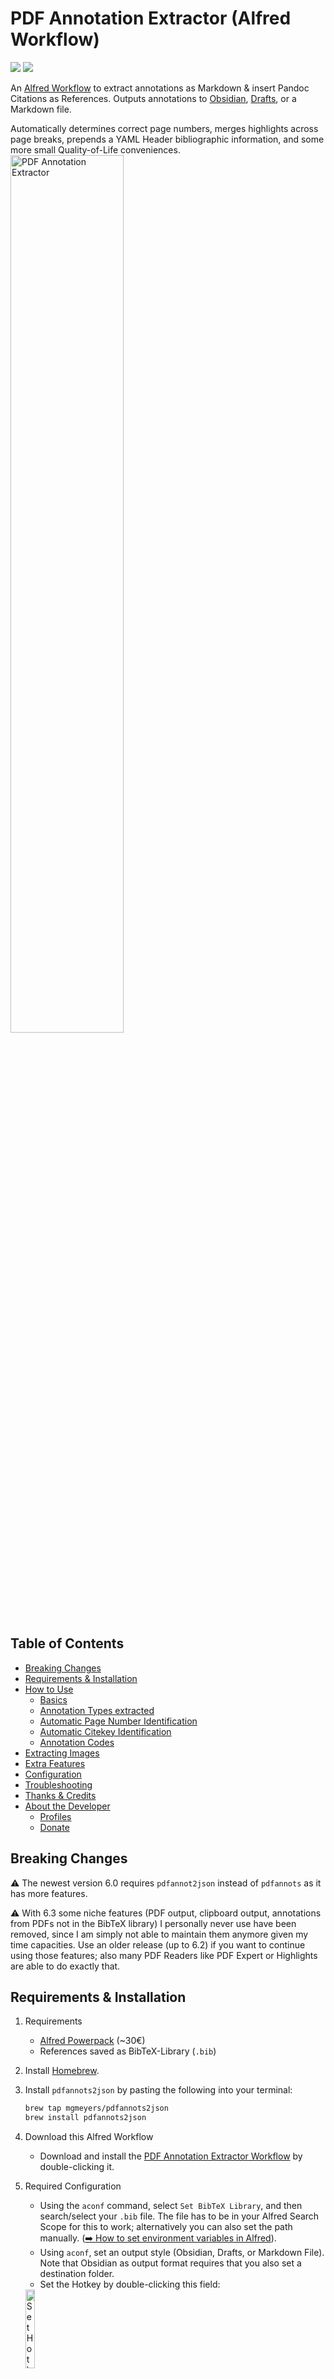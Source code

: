 # PDF Annotation Extractor (Alfred Workflow)

![](https://img.shields.io/github/downloads/chrisgrieser/pdf-annotation-extractor-alfred/total?label=Total%20Downloads&style=plastic) ![](https://img.shields.io/github/v/release/chrisgrieser/pdf-annotation-extractor-alfred?label=Latest%20Release&style=plastic)

An [Alfred Workflow](https://www.alfredapp.com/) to extract annotations as Markdown & insert Pandoc Citations as References. Outputs annotations to [Obsidian](https://obsidian.md/), [Drafts](https://getdrafts.com/), or a Markdown file.

Automatically determines correct page numbers, merges highlights across page breaks, prepends a YAML Header bibliographic information, and some more small Quality-of-Life conveniences.
<img src="https://user-images.githubusercontent.com/73286100/132963514-f08463cb-de2a-45d2-80fb-8c29afa35fb8.gif" alt="PDF Annotation Extractor" width=60%>

## Table of Contents
<!-- MarkdownTOC -->

- [Breaking Changes](#breaking-changes)
- [Requirements & Installation](#requirements--installation)
- [How to Use](#how-to-use)
	- [Basics](#basics)
	- [Annotation Types extracted](#annotation-types-extracted)
	- [Automatic Page Number Identification](#automatic-page-number-identification)
	- [Automatic Citekey Identification](#automatic-citekey-identification)
	- [Annotation Codes](#annotation-codes)
- [Extracting Images](#extracting-images)
- [Extra Features](#extra-features)
- [Configuration](#configuration)
- [Troubleshooting](#troubleshooting)
- [Thanks & Credits](#thanks--credits)
- [About the Developer](#about-the-developer)
	- [Profiles](#profiles)
	- [Donate](#donate)

<!-- /MarkdownTOC -->

## Breaking Changes
⚠️ The newest version 6.0 requires `pdfannot2json` instead of `pdfannots` as it has more features.

⚠️ With 6.3 some niche features (PDF output, clipboard output, annotations from PDFs not in the BibTeX library) I personally never use have been removed, since I am simply not able to maintain them anymore given my time capacities. Use an older release (up to 6.2) if you want to continue using those features; also many PDF Readers like PDF Expert or Highlights are able to do exactly that.

## Requirements & Installation
1. Requirements
	- [Alfred Powerpack](https://www.alfredapp.com/shop/) (~30€)
	- References saved as BibTeX-Library (`.bib`)
2. Install [Homebrew](https://brew.sh/).
3. Install `pdfannots2json` by pasting the following into your terminal:

	```bash
	brew tap mgmeyers/pdfannots2json
	brew install pdfannots2json
	```

4. Download this Alfred Workflow
	- Download and install the [PDF Annotation Extractor Workflow](https://github.com/chrisgrieser/pdf-annotation-extractor-alfred/releases/latest/) by double-clicking it.

5. Required Configuration
	- Using the `aconf` command, select `Set BibTeX Library`, and then search/select your `.bib` file. The file has to be in your Alfred Search Scope for this to work; alternatively you can also set the path manually. ([➡️ How to set environment variables in Alfred](https://www.alfredapp.com/help/workflows/advanced/variables/#environment)).
	- Using `aconf`, set an output style (Obsidian, Drafts, or Markdown File). Note that Obsidian as output format requires that you also set a destination folder.
	- Set the Hotkey by double-clicking this field:
	<img width=18% alt="Set Hotkey" src="https://user-images.githubusercontent.com/73286100/132960488-a60eff61-16a9-42cf-801f-c42612fbfb5e.png">

## How to Use

The PDF Annotation Extractor works on any PDF that has valid annotations saved *in the PDF file*. Some PDF readers like __Skim__ or __Zotero 6__ do not store annotations int eh PDF itself by default, but usually, you can [tell those PDF readers to save the notes in the actual PDF.](https://skim-app.sourceforge.io/manual/SkimHelp_45.html)

### Basics
- Use the hotkey to trigger the Annotation Extraction of the PDF file currently selected in Finder. (If PDF Expert is the frontmost app, it also works with the frontmost document.)
- Alternatively, you can use the Alfred keyword `anno` to select a PDF from which to extract the annotations. (Uses your [Alfred default search scope](https://www.alfredapp.com/help/features/default-results/#search-scope).)

### Annotation Types extracted
- Highlights
- Underlines
- Free Comments
- Strikethroughs
- Rectangles as Images

Highlights, Underlines and Strikethroughs are extracted as blockquotes when the have no comments, and as annotated quote when they have a comment. Highlights and Underlines are extracted in visually the same way, while Strikethroughs are extracted as Markdown Strikethroughs.

### Automatic Page Number Identification
The *correct* page numbers will automatically from the BibTex Library. If there is no start-page information in the BibTex entry (e.g. monographies), you are prompted to enter the page number manually.
- Enter the __true page number of your first PDF page__. *Example*:__ if the first PDF page represents the page number 104, you have to enter `104`.
- In case there is content before the actual text (e.g. a foreword or a Table of Contents), the first true page often occurs later in the PDF. In that case, you must enter a __negative page number__, reflecting the true page number the first PDF would have. *Example: Your PDF is a book which has a foreword, and uses roman numbers for it; true page number 1 is PDF page number 12. If you continued the numbering backwards, the first PDF page would have page number `-10`. So you enter the value `-10` when prompted for a page number.*

### Automatic Citekey Identification
If the filename of the pdf is *exactly* the citekey (optionally followed by an underscore and some text like `{citekey}_{title}.pdf`), the citekey for the bibliographic information will be automatically determined. Otherwise, you have to enter the citekey manually. (You can turn off automatic citekey identification via `aconf`, see (section Configuration)[#configuration].)

You can easily achieve such a filename pattern with via renaming rules of most reference managers, for example with the [ZotFile plugin for Zotero](http://zotfile.com/#renaming-rules) or the [AutoFile feature of BibDesk](https://bibdesk.sourceforge.io/manual/BibDeskHelp_77.html#SEC140).

### Annotation Codes
Insert these special codes at the __beginning__ of an annotation to invoke special actions on that annotation. Annotation Codes do not apply to Strikethroughs. (You can run the Alfred command `acode` to quickly display a cheat sheet showing all the following information.)

- `+`: Merge this highlight/underline with the previous highlight/underline.
	- Both annotations on the same page: will put a "(…)" in between them. This is useful to leave out certain parts of text.  Used for jumping sections on the same page.
	- The second annotation is on the following page: Assuming a continuation of a highlight/underline across page borders, this will not insert a "(…)". However, both pages will be inserted in the Pandoc citation, e.g. `[Grieser2020, p. 14-15]`.
- `? foo` __(free comments)__: Turns "foo" into a [Question Callout](https://help.obsidian.md/How+to/Use+callouts)  (`> ![QUESTION]`) and move up. (Callouts are Obsidian-specific Syntax.)
- `##`: Turns highlighted/underlined text into a __heading__ that is added at that location. The number of `#` determines the heading level. If the annotation is a free comment, the text following the `#` is used as heading instead (Space after `#` required).
- `---` __(free comments)__: Inserts a markdown __hr__ (`---`) and removes the annotation.
- `X` Turns highlighted/underlines text into a markdown __task__ (`- [ ]`) and move up. If the annotation is a free comment, the text following the `X` will be used as task text.
- `=`: Adds highlighted/underlined text as __tags__ to the YAML-frontmatter (mostly used for Obsidian as output). If the annotation is a free comment, uses the text after the `=`. In both cases, the annotation is removed afterwards.
- `_` __(highlights only)__: Removes the `_` and creates a copy of the annotation, but with the type `underline`. Intended for use when the split-off of underlines is enabled, and will do nothing if it is disabled. This annotation code avoids having to highlight *and* underline the same text segment to have it in both places.

## Extracting Images
Both alternatives work only in Obsidian, the respective images will be saved in the `attachments` subfolder of the Obsidian destination folder, and named as `{citekey}_image{n}.png`. The images will be embedded in the markdown file with the `![[ ]]` syntax, e.g. `![[filename.png|foobar]]`

- Any `rectangle` type annotation in the PDF will be extracted as image.
- If the rectangle annotation has any comment, it will be used as the alt-text for the image. (Note that some PDF readers like PDF Expert do not allow you to add a comment to rectangular annotations.)

## Extra Features
- When using Obsidian, the wikilink (`[[filename]]`) is also copied to the clipboard after annotation extraction, for convenient adding to a Map of Content.
- With the output type set to Obsidian or Markdown file, a YAML-Header with bibliographic information (author, title, citekey, year, keywords, etc.) is also prepended.

## Configuration
Use the Alfred keyword `aconf` to configure this workflow. The various options are explained there.

## Troubleshooting
- Update to the latest version of `pdfannots2json` by running the following Terminal command:

	```bash
	brew upgrade pdfannots2json
	```

- This workflow won't work with annotations that are not actually saved in the PDF file. Some PDF Readers like __Skim__ or __Zotero 6__ do this, but you can [tell those PDF readers to save the notes in the actual PDF.](https://skim-app.sourceforge.io/manual/SkimHelp_45.html)
- This workflow sometimes does not work when the pdf contains bigger free-form annotations (e.g. from using a stylus on a tablet). Delete all annotations that are "free form" and the workflow should work.
- When the hotkey does not work when triggered in PDF Expert, most likely the Alfred app does not have permission to access the app. You can give Alfred permission in the Mac OS System Settings:
<img src="https://i.imgur.com/ylGDs2f.png" alt="Permission for Alfred to access Preview" width=30%>

ℹ️ When you cannot resolve the problem, please [open an GitHub issue](https://github.com/chrisgrieser/pdf-annotation-extractor-alfred/issues).

## Thanks & Credits
- Thanks to [Andrew Baumann for pdfannots](https://github.com/0xabu/pdfannots), which caused me to develop this workflow (even though it does not use `pdfannots` anymore).
- Also many thanks to [@mgmeyers for pdfannots2json](https://github.com/mgmeyers/pdfannots2json/), which enabled many improvements to this workflow.
- I also thank [@StPag](https://github.com/stefanopagliari/) for his ideas on annotation codes.
- <a href="https://www.flaticon.com/authors/freepik">Icons created by Freepik/Flaticon.</a>

## About the Developer
In my day job, I am a sociologist studying the social mechanisms underlying the digital economy. For my PhD project, I investigate the governance of the app economy and how software ecosystems manage the tension between innovation and compatibility. If you are interested in this subject, feel free to get in touch!

<!-- markdown-link-check-disable -->
### Profiles
- [Academic Website](https://chris-grieser.de/)
- [Discord](https://discordapp.com/users/462774483044794368/)
- [GitHub](https://github.com/chrisgrieser/)
- [Twitter](https://twitter.com/pseudo_meta)
- [ResearchGate](https://www.researchgate.net/profile/Christopher-Grieser)
- [LinkedIn](https://www.linkedin.com/in/christopher-grieser-ba693b17a/)

### Donate
<a href='https://ko-fi.com/Y8Y86SQ91' target='_blank'><img height='36' style='border:0px;height:36px;' src='https://cdn.ko-fi.com/cdn/kofi1.png?v=3' border='0' alt='Buy Me a Coffee at ko-fi.com' /></a>

If you feel very generous, you may also buy me something from my Amazon wish list. But please donate something to developers who still go to college, before you consider buying me an item from my wish list! 😊

[Amazon wish list](https://www.amazon.de/hz/wishlist/ls/2C7RIOJPN3K5F?ref_=wl_share)

---

[⬆️ Go Back to Top](#Table-of-Contents)
